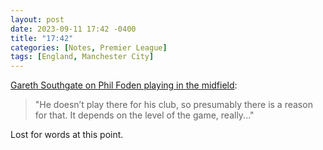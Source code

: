 ```yaml
---
layout: post
date: 2023-09-11 17:42 -0400
title: "17:42"
categories: [Notes, Premier League]
tags: [England, Manchester City]
---
```


[Gareth Southgate on Phil Foden playing in the midfield](https://x.com/city_xtra/status/1701349834395894060?s=46&t=YC8lQJTh43E_mBQW40Ct2g):

> "He doesn’t play there for his club, so presumably there is a reason for that. It depends on the level of the game, really..."

Lost for words at this point.


